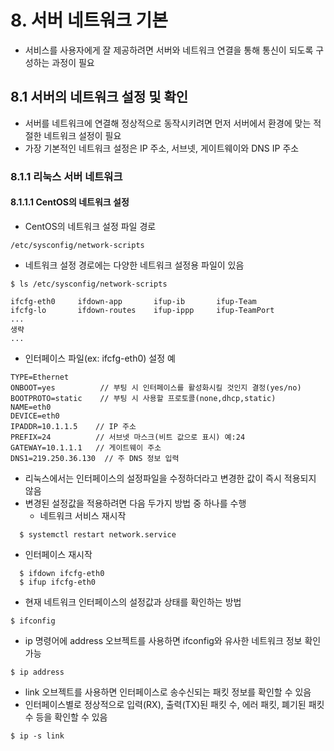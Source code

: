 # 8. 서버 네트워크 기본

-   서비스를 사용자에게 잘 제공하려면 서버와 네트워크 연결을 통해 통신이 되도록 구성하는 과정이 필요

## 8.1 서버의 네트워크 설정 및 확인

-   서버를 네트워크에 연결해 정상적으로 동작시키려면 먼저 서버에서 환경에 맞는 적절한 네트워크 설정이 필요
-   가장 기본적인 네트워크 설정은 IP 주소, 서브넷, 게이트웨이와 DNS IP 주소

### 8.1.1 리눅스 서버 네트워크

#### 8.1.1.1 CentOS의 네트워크 설정

-   CentOS의 네트워크 설정 파일 경로

```
/etc/sysconfig/network-scripts
```

-   네트워크 설정 경로에는 다양한 네트워크 설정용 파일이 있음

```
$ ls /etc/sysconfig/network-scripts

ifcfg-eth0     ifdown-app       ifup-ib       ifup-Team
ifcfg-lo       ifdown-routes    ifup-ippp     ifup-TeamPort
...
생략
...
```

-   인터페이스 파일(ex: ifcfg-eth0) 설정 예

```
TYPE=Ethernet
ONBOOT=yes          // 부팅 시 인터페이스를 활성화시킬 것인지 결정(yes/no)
BOOTPROTO=static    // 부팅 시 사용할 프로토콜(none,dhcp,static)
NAME=eth0
DEVICE=eth0
IPADDR=10.1.1.5    // IP 주소
PREFIX=24          // 서브넷 마스크(비트 값으로 표시) 예:24
GATEWAY=10.1.1.1   // 게이트웨이 주소
DNS1=219.250.36.130  // 주 DNS 정보 입력
```

-   리눅스에서는 인터페이스의 설정파일을 수정하더라고 변경한 값이 즉시 적용되지 않음
-   변경된 설정값을 적용하려면 다음 두가지 방법 중 하나를 수행
    -   네트워크 서비스 재시작

```
  $ systemctl restart network.service
```

-   인터페이스 재시작

```
  $ ifdown ifcfg-eth0
  $ ifup ifcfg-eth0
```

-   현재 네트워크 인터페이스의 설정값과 상태를 확인하는 방법

```
$ ifconfig
```

-   ip 명령어에 address 오브젝트를 사용하면 ifconfig와 유사한 네트워크 정보 확인 가능

```
$ ip address
```

-   link 오브젝트를 사용하면 인터페이스로 송수신되는 패킷 정보를 확인할 수 있음
-   인터페이스별로 정상적으로 입력(RX), 출력(TX)된 패킷 수, 에러 패킷, 폐기된 패킷 수 등을 확인할 수 있음

```
$ ip -s link
```

